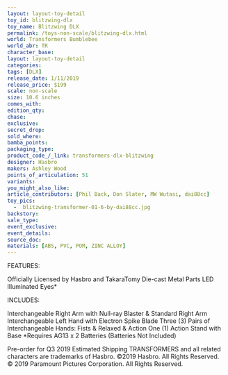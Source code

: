 ```yaml
---
layout: layout-toy-detail 
toy_id: blitzwing-dlx
toy_name: Blitzwing DLX
permalink: /toys-non-scale/blitzwing-dlx.html
world: Transformers Bumblebee
world_abr: TR
character_base: 
layout: layout-toy-detail
categories: 
tags: [DLX]
release_date: 1/11/2019
release_price: $199 
scale: non-scale
size: 10.6 inches
comes_with: 
edition_qty: 
chase: 
exclusive: 
secret_drop: 
sold_where: 
bamba_points: 
packaging_type: 
product_code_/_link: transformers-dlx-blitzwing
designer: Hasbro
makers: Ashley Wood
points_of_articulation: 51
variants: 
you_might_also_like: 
article_contributors: [Phil Back, Don Slater, MW Wutasi, dai88cc]
toy_pics: 
  -  blitzwing-transformer-01-6-by-dai88cc.jpg
backstory: 
sale_type: 
event_exclusive: 
event_details: 
source_doc: 
materials: [ABS, PVC, POM, ZINC ALLOY]
---
```

FEATURES:

Officially Licensed by Hasbro and TakaraTomy 
Die-cast Metal Parts 
LED Illuminated Eyes*

INCLUDES:

Interchangeable Right Arm with Null-ray Blaster & Standard Right Arm
Interchangeable Left Hand with Electron Spike Blade 
Three (3) Pairs of Interchangeable Hands: Fists & Relaxed & Action 
One (1) Action Stand with Base
*Requires AG13 x 2 Batteries (Batteries Not Included)

Pre-order for Q3 2019 Estimated Shipping
TRANSFORMERS and all related characters are trademarks of Hasbro. ©2019 Hasbro. All Rights Reserved. © 2019 Paramount Pictures Corporation. All Rights Reserved.